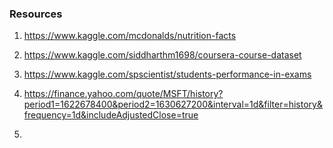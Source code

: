 ### Resources

1. https://www.kaggle.com/mcdonalds/nutrition-facts

2. https://www.kaggle.com/siddharthm1698/coursera-course-dataset

3. https://www.kaggle.com/spscientist/students-performance-in-exams

4. https://finance.yahoo.com/quote/MSFT/history?period1=1622678400&period2=1630627200&interval=1d&filter=history&frequency=1d&includeAdjustedClose=true

5. 
